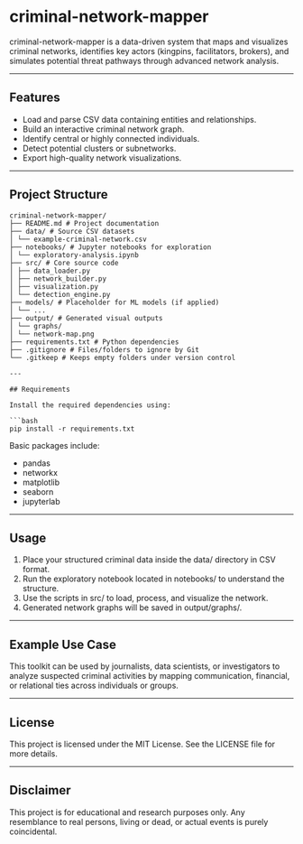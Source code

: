 # criminal-network-mapper
criminal-network-mapper is a data-driven system that maps and visualizes criminal networks, identifies key actors (kingpins, facilitators, brokers), and simulates potential threat pathways through advanced network analysis.

---

## Features

- Load and parse CSV data containing entities and relationships.
- Build an interactive criminal network graph.
- Identify central or highly connected individuals.
- Detect potential clusters or subnetworks.
- Export high-quality network visualizations.

---

## Project Structure

```
criminal-network-mapper/
├── README.md # Project documentation
├── data/ # Source CSV datasets
│ └── example-criminal-network.csv
├── notebooks/ # Jupyter notebooks for exploration
│ └── exploratory-analysis.ipynb
├── src/ # Core source code
│ ├── data_loader.py
│ ├── network_builder.py
│ ├── visualization.py
│ └── detection_engine.py
├── models/ # Placeholder for ML models (if applied)
│ └── ...
├── output/ # Generated visual outputs
│ └── graphs/
│ └── network-map.png
├── requirements.txt # Python dependencies
├── .gitignore # Files/folders to ignore by Git
└── .gitkeep # Keeps empty folders under version control

---

## Requirements

Install the required dependencies using:

```bash
pip install -r requirements.txt
```
Basic packages include:

- pandas
- networkx
- matplotlib
- seaborn
- jupyterlab

---

## Usage

1. Place your structured criminal data inside the data/ directory in CSV format.
2. Run the exploratory notebook located in notebooks/ to understand the structure.
3. Use the scripts in src/ to load, process, and visualize the network.
4. Generated network graphs will be saved in output/graphs/.

---

## Example Use Case

This toolkit can be used by journalists, data scientists, or investigators to analyze suspected criminal activities by mapping communication, financial, or relational ties across individuals or groups.

---

## License

This project is licensed under the MIT License. See the LICENSE file for more details.

---

## Disclaimer

This project is for educational and research purposes only. Any resemblance to real persons, living or dead, or actual events is purely coincidental.


